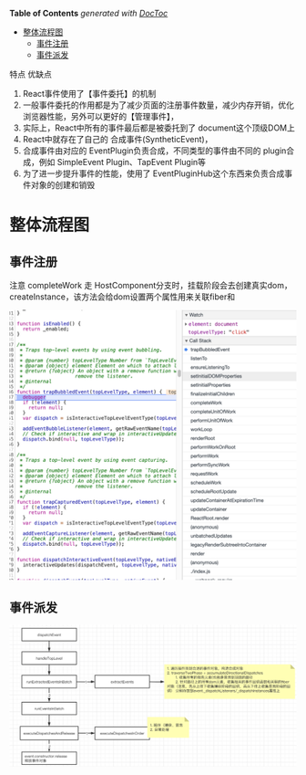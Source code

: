 <!-- START doctoc generated TOC please keep comment here to allow auto update -->
<!-- DON'T EDIT THIS SECTION, INSTEAD RE-RUN doctoc TO UPDATE -->
**Table of Contents**  *generated with [DocToc](https://github.com/thlorenz/doctoc)*

- [整体流程图](#%E6%95%B4%E4%BD%93%E6%B5%81%E7%A8%8B%E5%9B%BE)
  - [事件注册](#%E4%BA%8B%E4%BB%B6%E6%B3%A8%E5%86%8C)
  - [事件派发](#%E4%BA%8B%E4%BB%B6%E6%B4%BE%E5%8F%91)

<!-- END doctoc generated TOC please keep comment here to allow auto update -->

特点 优缺点 
1. React事件使用了【事件委托】的机制
2. 一般事件委托的作用都是为了减少页面的注册事件数量，减少内存开销，优化浏览器性能，另外可以更好的【管理事件】，
3. 实际上，React中所有的事件最后都是被委托到了 document这个顶级DOM上
4. React中就存在了自己的 合成事件(SyntheticEvent)，
5. 合成事件由对应的 EventPlugin负责合成，不同类型的事件由不同的 plugin合成，例如 SimpleEvent Plugin、TapEvent Plugin等
6. 为了进一步提升事件的性能，使用了 EventPluginHub这个东西来负责合成事件对象的创建和销毁



# 整体流程图
## 事件注册
注意 completeWork 走 HostComponent分支时，挂载阶段会去创建真实dom，createInstance，该方法会给dom设置两个属性用来关联fiber和

![avatar](../../../assets/images/react/react-2020/19.jpeg)

## 事件派发
![avatar](../../../assets/images/react/react-2020/20.png)
